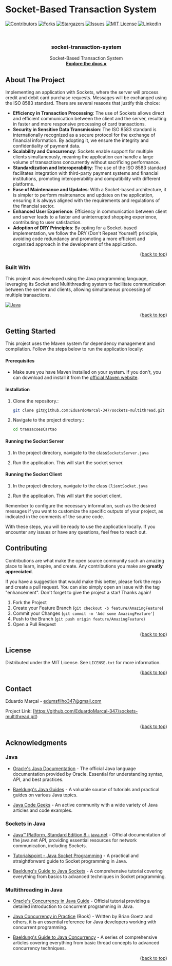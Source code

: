 # Socket-Based Transaction System

<!-- PROJECT SHIELDS -->
<!--
*** I'm using markdown "reference style" links for readability.
*** Reference links are enclosed in brackets [ ] instead of parentheses ( ).
*** See the bottom of this document for the declaration of the reference variables
*** for contributors-url, forks-url, etc. This is an optional, concise syntax you may use.
*** https://www.markdownguide.org/basic-syntax/#reference-style-links
-->
[![Contributors][contributors-shield]][contributors-url]
[![Forks][forks-shield]][forks-url]
[![Stargazers][stars-shield]][stars-url]
[![Issues][issues-shield]][issues-url]
[![MIT License][license-shield]][license-url]
[![LinkedIn][linkedin-shield]][linkedin-url]



<!-- PROJECT LOGO -->
<br />
<div align="center">
<!--   <a href="https://github.com/othneildrew/Best-README-Template">
    <img src="images/logo.png" alt="Logo" width="80" height="80">
  </a> todo !!!-->

  <h3 align="center">socket-transaction-system</h3>

  <p align="center">
    Socket-Based Transaction System
    <br />
    <a href="https://github.com/EduardoMarcal-347/sockets-multithread/"><strong>Explore the docs »</strong></a>
  </p>
</div>

<!-- ABOUT THE PROJECT -->
## About The Project

Implementing an application with Sockets, where the server will process credit and debit card purchase requests. Messages will be exchanged using the ISO 8583 standard. There are several reasons that justify this choice:

* **Efficiency in Transaction Processing**: The use of Sockets allows direct and efficient communication between the client and the server, resulting in faster and more responsive processing of card transactions.
* **Security in Sensitive Data Transmission**: The ISO 8583 standard is internationally recognized as a secure protocol for the exchange of financial information. By adopting it, we ensure the integrity and confidentiality of payment data.
* **Scalability and Concurrency**: Sockets enable support for multiple clients simultaneously, meaning the application can handle a large volume of transactions concurrently without sacrificing performance.
* **Standardization and Interoperability**: The use of the ISO 8583 standard facilitates integration with third-party payment systems and financial institutions, promoting interoperability and compatibility with different platforms.
* **Ease of Maintenance and Updates**: With a Socket-based architecture, it is simpler to perform maintenance and updates on the application, ensuring it is always aligned with the requirements and regulations of the financial sector.
* **Enhanced User Experience**: Efficiency in communication between client and server leads to a faster and uninterrupted shopping experience, contributing to user satisfaction.
* **Adoption of DRY Principles**: By opting for a Socket-based implementation, we follow the DRY (Don't Repeat Yourself) principle, avoiding code redundancy and promoting a more efficient and organized approach in the development of the application.


<p align="right">(<a href="#readme-top">back to top</a>)</p>



### Built With

This project was developed using the Java programming language, leveraging its Socket and Multithreading system to facilitate communication between the server and clients, allowing simultaneous processing of multiple transactions.

[![Java][java.io]][java-url]


<p align="right">(<a href="#readme-top">back to top</a>)</p>



<!-- GETTING STARTED -->
## Getting Started

This project uses the Maven system for dependency management and compilation. Follow the steps below to run the application locally:

#### Prerequisites

- Make sure you have Maven installed on your system. If you don't, you can download and install it from the [official Maven website](https://maven.apache.org/download.cgi).

#### Installation

1. Clone the repository.:

    ```bash
    git clone git@github.com:EduardoMarcal-347/sockets-multithread.git
    ```

2. Navigate to the project directory.:

    ```bash
    cd transacoesCartao
    ```
    
#### Running the Socket Server

1. In the project directory, navigate to the class`SocketsServer.java`

2. Run the application. This will start the socket server.

#### Running the Socket Client 

1. In the project directory, navigate to the class `ClientSocket.java`

2. Run the application. This will start the socket client.

Remember to configure the necessary information, such as the desired messages if you want to customize the specific outputs of your project, as indicated in the comments of the source code.

With these steps, you will be ready to use the application locally. If you encounter any issues or have any questions, feel free to reach out.

<!-- CONTRIBUTING -->
## Contributing

Contributions are what make the open source community such an amazing place to learn, inspire, and create. Any contributions you make are **greatly appreciated**.

If you have a suggestion that would make this better, please fork the repo and create a pull request. You can also simply open an issue with the tag "enhancement".
Don't forget to give the project a star! Thanks again!

1. Fork the Project
2. Create your Feature Branch (`git checkout -b feature/AmazingFeature`)
3. Commit your Changes (`git commit -m 'Add some AmazingFeature'`)
4. Push to the Branch (`git push origin feature/AmazingFeature`)
5. Open a Pull Request

<p align="right">(<a href="#readme-top">back to top</a>)</p>



<!-- LICENSE -->
## License

Distributed under the MIT License. See `LICENSE.txt` for more information.

<p align="right">(<a href="#readme-top">back to top</a>)</p>



<!-- CONTACT -->
## Contact

Eduardo Marçal - edumsfilho347@gmail.com

Project Link: [https://github.com/EduardoMarcal-347/sockets-multithread.git)

<p align="right">(<a href="#readme-top">back to top</a>)</p>



<!-- ACKNOWLEDGMENTS -->
## Acknowledgments

### Java

* [Oracle's Java Documentation](https://docs.oracle.com/en/java/) - The official Java language documentation provided by Oracle. Essential for understanding syntax, API, and best practices.

* [Baeldung's Java Guides](https://www.baeldung.com/guides) - A valuable source of tutorials and practical guides on various Java topics.

* [Java Code Geeks](https://www.javacodegeeks.com/) - An active community with a wide variety of Java articles and code examples.

### Sockets in Java

* [Java™ Platform, Standard Edition 8 - java.net](https://docs.oracle.com/javase/8/docs/api/java/net/package-summary.html) - Official documentation of the java.net API, providing essential resources for network communication, including Sockets.

* [Tutorialspoint - Java Socket Programming](https://www.tutorialspoint.com/java/java_networking.htm) - A practical and straightforward guide to Socket programming in Java.

* [Baeldung's Guide to Java Sockets](https://www.baeldung.com/java-sockets) - A comprehensive tutorial covering everything from basics to advanced techniques in Socket programming.

### Multithreading in Java

* [Oracle's Concurrency in Java Guide](https://docs.oracle.com/javase/tutorial/essential/concurrency/) - Official tutorial providing a detailed introduction to concurrent programming in Java.

* [Java Concurrency in Practice](https://www.oreilly.com/library/view/java-concurrency-in/0321349601/) (Book) - Written by Brian Goetz and others, it is an essential reference for Java developers working with concurrent programming.

* [Baeldung's Guide to Java Concurrency](https://www.baeldung.com/java-concurrency) - A series of comprehensive articles covering everything from basic thread concepts to advanced concurrency techniques.

<p align="right">(<a href="#readme-top">back to top</a>)</p>



<!-- MARKDOWN LINKS & IMAGES -->
<!-- https://www.markdownguide.org/basic-syntax/#reference-style-links -->
[contributors-shield]: https://img.shields.io/github/contributors/EduardoMarcal-347/sockets-multithread.svg?style=for-the-badge
[contributors-url]: https://github.com/EduardoMarcal-347/sockets-multithread/graphs/contributors
[forks-shield]: https://img.shields.io/github/forks/EduardoMarcal-347/sockets-multithread.svg?style=for-the-badge
[forks-url]: https://github.com/EduardoMarcal-347/sockets-multithread/network/members
[stars-shield]: https://img.shields.io/github/stars/EduardoMarcal-347/sockets-multithread.svg?style=for-the-badge
[stars-url]: https://github.com/EduardoMarcal-347/sockets-multithread/stargazers
[issues-shield]: https://img.shields.io/github/issues/EduardoMarcal-347/sockets-multithread.svg?style=for-the-badge
[issues-url]: https://github.com/EduardoMarcal-347/sockets-multithread/issues
[license-shield]: https://img.shields.io/github/license/EduardoMarcal-347/sockets-multithread.svg?style=for-the-badge
[license-url]: https://github.com/EduardoMarcal-347/sockets-multithread/blob/main/LICENSE.txt
[linkedin-shield]: https://img.shields.io/badge/-LinkedIn-black.svg?style=for-the-badge&logo=linkedin&colorB=555
[linkedin-url]: https://br.linkedin.com/in/eduardo-marcal-de-souza-filho
[java.io]: https://img.shields.io/badge/Java-f89820?style=for-the-badge&logo=java&logoColor=61DAFB
[java-url]: [https://nextjs.org/](https://docs.oracle.com/en/java/)
